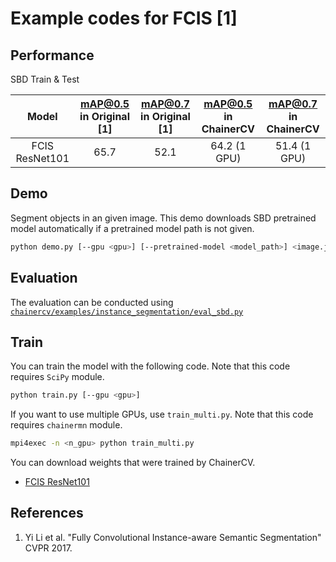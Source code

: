 # Example codes for FCIS [1]

## Performance
SBD Train & Test

| Model | mAP@0.5 in Original [1] | mAP@0.7 in Original [1] | mAP@0.5 in ChainerCV | mAP@0.7 in ChainerCV |
|:-:|:-:|:-:|:-:|:-:|
| FCIS ResNet101| 65.7 | 52.1 | 64.2 (1 GPU) | 51.4 (1 GPU) |

## Demo
Segment objects in an given image. This demo downloads SBD pretrained model automatically if a pretrained model path is not given.

```bash
python demo.py [--gpu <gpu>] [--pretrained-model <model_path>] <image.jpg>
```

## Evaluation
The evaluation can be conducted using [`chainercv/examples/instance_segmentation/eval_sbd.py`](https://github.com/chainer/chainercv/blob/master/examples/instance_segmentation)

## Train
You can train the model with the following code.
Note that this code requires `SciPy` module.

```bash
python train.py [--gpu <gpu>]
```

If you want to use multiple GPUs, use `train_multi.py`.
Note that this code requires `chainermn` module.

```bash
mpi4exec -n <n_gpu> python train_multi.py

```
You can download weights that were trained by ChainerCV.
- [FCIS ResNet101](https://chainercv-models.preferred.jp/fcis_resnet101_sbd_trained_2018_04_14.npz)

## References
1. Yi Li et al. "Fully Convolutional Instance-aware Semantic Segmentation" CVPR 2017.

